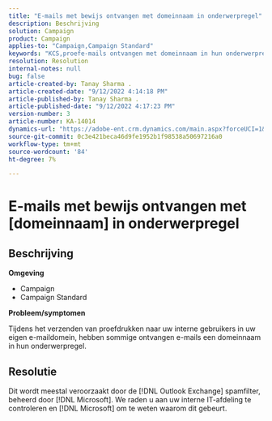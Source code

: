 ```yaml
---
title: "E-mails met bewijs ontvangen met domeinnaam in onderwerpregel"
description: Beschrijving
solution: Campaign
product: Campaign
applies-to: "Campaign,Campaign Standard"
keywords: "KCS,proefe-mails ontvangen met domeinnaam in hun onderwerpregel"
resolution: Resolution
internal-notes: null
bug: false
article-created-by: Tanay Sharma .
article-created-date: "9/12/2022 4:14:18 PM"
article-published-by: Tanay Sharma .
article-published-date: "9/12/2022 4:17:23 PM"
version-number: 3
article-number: KA-14014
dynamics-url: "https://adobe-ent.crm.dynamics.com/main.aspx?forceUCI=1&pagetype=entityrecord&etn=knowledgearticle&id=aacf6bf1-b532-ed11-9db1-002248086735"
source-git-commit: 0c3e421beca46d9fe1952b1f98538a50697216a0
workflow-type: tm+mt
source-wordcount: '84'
ht-degree: 7%

---
```


# E-mails met bewijs ontvangen met [domeinnaam] in onderwerpregel

## Beschrijving


<b>Omgeving</b>

- Campaign
- Campaign Standard




<b>Probleem/symptomen</b>

Tijdens het verzenden van proefdrukken naar uw interne gebruikers in uw eigen e-maildomein, hebben sommige ontvangen e-mails een domeinnaam in hun onderwerpregel.


## Resolutie


Dit wordt meestal veroorzaakt door de [!DNL Outlook Exchange] spamfilter, beheerd door [!DNL Microsoft]. We raden u aan uw interne IT-afdeling te controleren en [!DNL Microsoft] om te weten waarom dit gebeurt.
